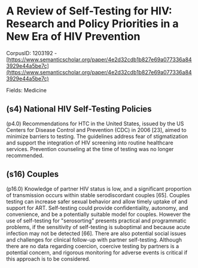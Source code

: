 # A Review of Self-Testing for HIV: Research and Policy Priorities in a New Era of HIV Prevention

CorpusID: 1203192 - [https://www.semanticscholar.org/paper/4e2d32cdb1b827e69a077336a843929e44a5be7c](https://www.semanticscholar.org/paper/4e2d32cdb1b827e69a077336a843929e44a5be7c)

Fields: Medicine

## (s4) National HIV Self-Testing Policies
(p4.0) Recommendations for HTC in the United States, issued by the US Centers for Disease Control and Prevention (CDC) in 2006 [23], aimed to minimize barriers to testing. The guidelines address fear of stigmatization and support the integration of HIV screening into routine healthcare services. Prevention counseling at the time of testing was no longer recommended.
## (s16) Couples
(p16.0) Knowledge of partner HIV status is low, and a significant proportion of transmission occurs within stable serodiscordant couples [65]. Couples testing can increase safer sexual behavior and allow timely uptake of and support for ART. Self-testing could provide confidentiality, autonomy, and convenience, and be a potentially suitable model for couples. However the use of self-testing for "serosorting" presents practical and programmatic problems, if the sensitivity of self-testing is suboptimal and because acute infection may not be detected [66]. There are also potential social issues and challenges for clinical follow-up with partner self-testing. Although there are no data regarding coercion, coercive testing by partners is a potential concern, and rigorous monitoring for adverse events is critical if this approach is to be considered.
